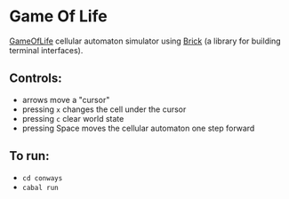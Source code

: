 # Game Of Life

[GameOfLife](https://en.wikipedia.org/wiki/Conway%27s_Game_of_Life) cellular automaton simulator using [Brick](https://hackage.haskell.org/package/brick) (a library for building
terminal interfaces).

## Controls:

- arrows move a "cursor"
- pressing `x` changes the cell under the cursor
- pressing `c` clear world state
- pressing Space moves the cellular automaton one step forward

## To run:

- `cd conways`
- `cabal run`